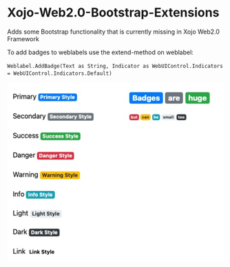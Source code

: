 # Xojo-Web2.0-Bootstrap-Extensions
Adds some Bootstrap functionality that is currently missing in Xojo Web2.0 Framework

To add badges to weblabels use the extend-method on weblabel:

`Weblabel.AddBadge(Text as String, Indicator as WebUIControl.Indicators = WebUIControl.Indicators.Default)`

![Badges on Weblabels](_Assets/BadgesOnLabels.jpg)
